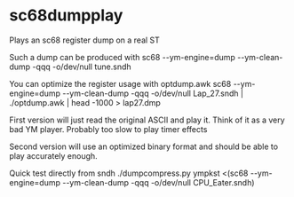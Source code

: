 # sc68dumpplay
Plays an sc68 register dump on a real ST

Such a dump can be produced with
sc68 --ym-engine=dump --ym-clean-dump -qqq -o/dev/null  tune.sndh

You can optimize the register usage with optdump.awk
sc68 --ym-engine=dump --ym-clean-dump -qqq -o/dev/null Lap_27.sndh |
./optdump.awk | head -1000 > lap27.dmp

First version will just read the original ASCII and play it.
Think of it as a very bad YM player.
Probably too slow to play timer effects

Second version will use an optimized binary format and should be able
to play accurately enough.

Quick test directly from sndh
./dumpcompress.py ympkst <(sc68 --ym-engine=dump --ym-clean-dump -qqq -o/dev/null CPU_Eater.sndh)
